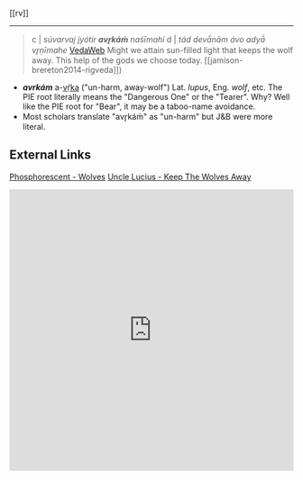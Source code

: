 [[rv]]

---

> c | *súvarvaj jyótir **avr̥káṁ** naśīmahi*
> d | *tád devā́nām ávo adyā́ vr̥ṇīmahe* [VedaWeb](https://vedaweb.uni-koeln.de/rigveda/view/id/10.36.3)
> Might we attain sun-filled light that keeps the wolf away.
> This help of the gods we choose today. [[jamison-brereton2014-rigveda]])


- ***avrkám*** a-[vṛ́ka](https://en.wiktionary.org/wiki/%E0%A4%B5%E0%A5%83%E0%A4%95#Sanskrit) ("un-harm, away-wolf") Lat. *lupus*, Eng. *wolf*, etc. The PIE root literally means the "Dangerous One" or the "Tearer". Why? Well like the PIE root for "Bear", it may be a taboo-name avoidance.
- Most scholars translate "avr̥káṁ" as "un-harm" but J&B were more literal.

## External Links
[Phosphorescent - Wolves](https://www.youtube.com/watch?v=T0r3JIlGfGw)
[Uncle Lucius - Keep The Wolves Away](https://www.youtube.com/watch?v=pYdvxBxHX2U)
<iframe width="100%" height="500" src="https://www.youtube.com/embed/pYdvxBxHX2U" frameborder="0" allow="accelerometer; autoplay; clipboard-write; encrypted-media; gyroscope; picture-in-picture" allowfullscreen sandbox></iframe>

